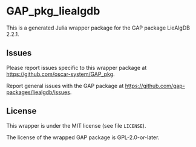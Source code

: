 # GAP_pkg_liealgdb

This is a generated Julia wrapper package for the GAP package LieAlgDB 2.2.1.

## Issues

Please report issues specific to this wrapper package at <https://github.com/oscar-system/GAP_pkg>.

Report general issues with the GAP package at <https://github.com/gap-packages/liealgdb/issues>.

## License

This wrapper is under the MIT license (see file `LICENSE`).

The license of the wrapped GAP package is GPL-2.0-or-later.
